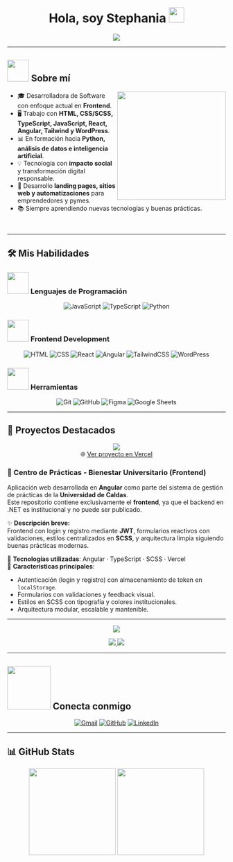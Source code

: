 <h1 align="center">Hola, soy Stephania <img src="https://media.giphy.com/media/hvRJCLFzcasrR4ia7z/giphy.gif" width="35"></h1>

<p align="center">
  <a href="https://github.com/DenverCoder1/readme-typing-svg">
    <img src="https://readme-typing-svg.herokuapp.com?font=Time+New+Roman&color=%23C8BE25&size=25&center=true&vCenter=true&width=600&height=100&lines=Desarrolladora+de+Software;Frontend+Developer;En+camino+a+Python+y+An%C3%A1lisis+de+Datos;Siempre+aprendiendo+nuevas+cosas">
  </a>
</p>

---

## <picture><img src="https://media3.giphy.com/media/v1.Y2lkPTc5MGI3NjExeTFsaDk1aHAxNGJidWJrbjBycjV1dDRvam1iMW04cGQ4Ync2czU4eiZlcD12MV9pbnRlcm5hbF9naWZfYnlfaWQmY3Q9Zw/LMcB8XospGZO8UQq87/giphy.gif" width="50"></picture> Sobre mí

<picture>
  <img align="right" src="https://media4.giphy.com/media/v1.Y2lkPTc5MGI3NjExc213eWw5Y2Q5NWVtYnEyM3dsd3R1ajFzcHJpNXZkZzNvbmFxZnlyNSZlcD12MV9pbnRlcm5hbF9naWZfYnlfaWQmY3Q9Zw/H03PuVdwREB21ANkLX/giphy.gif" width="250">
</picture>

- 🎓 Desarrolladora de Software con enfoque actual en **Frontend**.  
- 🖥️ Trabajo con **HTML, CSS/SCSS, TypeScript, JavaScript, React, Angular, Tailwind y WordPress**.  
- 📊 En formación hacia **Python, análisis de datos e inteligencia artificial**.  
- 💡 Tecnología con **impacto social** y transformación digital responsable.  
- 🚀 Desarrollo **landing pages, sitios web y automatizaciones** para emprendedores y pymes.  
- 📚 Siempre aprendiendo nuevas tecnologías y buenas prácticas.  

<br clear="right"/>

---

## 🛠️ Mis Habilidades

### <picture><img src="https://github.com/7oSkaaa/7oSkaaa/blob/main/Images/Programming_Languages.gif?raw=true" width="50"></picture> Lenguajes de Programación
<p align="center"> 
  <img alt="JavaScript" src="https://img.shields.io/badge/JavaScript-%23F7DF1E.svg?style=plastic&logo=javascript&logoColor=black"/>
  <img alt="TypeScript" src="https://img.shields.io/badge/TypeScript-%23007ACC.svg?style=plastic&logo=typescript&logoColor=white"/>
  <img alt="Python" src="https://img.shields.io/badge/Python-%2314354C.svg?style=plastic&logo=python&logoColor=white"/>
</p>

### <picture><img src="https://github.com/7oSkaaa/7oSkaaa/blob/main/Images/Front_End.gif?raw=true" width="50"></picture> Frontend Development
<p align="center"> 
  <img alt="HTML" src="https://img.shields.io/badge/HTML5-%23E34F26.svg?style=plastic&logo=html5&logoColor=white"/>
  <img alt="CSS" src="https://img.shields.io/badge/CSS3-%231572B6.svg?style=plastic&logo=css3&logoColor=white"/>
  <img alt="React" src="https://img.shields.io/badge/React-%2361DAFB.svg?style=plastic&logo=react&logoColor=black"/>
  <img alt="Angular" src="https://img.shields.io/badge/Angular-%23DD0031.svg?style=plastic&logo=angular&logoColor=white"/>
  <img alt="TailwindCSS" src="https://img.shields.io/badge/Tailwind-%2338B2AC.svg?style=plastic&logo=tailwind-css&logoColor=white"/>
  <img alt="WordPress" src="https://img.shields.io/badge/WordPress-%23117AC9.svg?style=plastic&logo=wordpress&logoColor=white"/>
</p>

### <picture><img src="https://github.com/7oSkaaa/7oSkaaa/blob/main/Images/Software_Tools.gif?raw=true" width="50"></picture> Herramientas
<p align="center">
  <img alt="Git" src="https://img.shields.io/badge/Git-%23F05033.svg?style=plastic&logo=git&logoColor=white"/>
  <img alt="GitHub" src="https://img.shields.io/badge/GitHub-%23181717.svg?style=plastic&logo=github&logoColor=white"/>
  <img alt="Figma" src="https://img.shields.io/badge/Figma-%23F24E1E.svg?style=plastic&logo=figma&logoColor=white"/>
  <img alt="Google Sheets" src="https://img.shields.io/badge/Google%20Sheets-%2334A853.svg?style=plastic&logo=google-sheets&logoColor=white"/>
</p>

---

## 🚀 Proyectos Destacados

<p align="center">
  <a href="https://github.com/Stephania00/centro-practicas-frontend">
    <img src="https://github-readme-stats.vercel.app/api/pin/?username=Stephania00&repo=centro-practicas-frontend&theme=tokyonight" />
  </a>
  <br/>
  🌐 <a href="https://centro-practicas-frontend-jw4v47wgb-stephania-s-projects.vercel.app" target="_blank">Ver proyecto en Vercel</a>
</p>

### 📌 Centro de Prácticas - Bienestar Universitario (Frontend)

Aplicación web desarrollada en **Angular** como parte del sistema de gestión de prácticas de la **Universidad de Caldas**.  
Este repositorio contiene exclusivamente el **frontend**, ya que el backend en .NET es institucional y no puede ser publicado.  

✨ **Descripción breve:**  
Frontend con login y registro mediante **JWT**, formularios reactivos con validaciones, estilos centralizados en **SCSS**, y arquitectura limpia siguiendo buenas prácticas modernas.  

🔹 **Tecnologías utilizadas**: Angular · TypeScript · SCSS · Vercel  
🔹 **Características principales**:  
- Autenticación (login y registro) con almacenamiento de token en `localStorage`.  
- Formularios con validaciones y feedback visual.  
- Estilos en SCSS con tipografía y colores institucionales.  
- Arquitectura modular, escalable y mantenible.  


---

<p align="center">
  <a href="https://github.com/Stephania00/landing-angular">
    <img src="https://github-readme-stats.vercel.app/api/pin/?username=Stephania00&repo=landing-angular&theme=tokyonight" />
  </a>
</p>

<p align="center">
  <a href="https://github.com/Stephania00/automations-python">
    <img src="https://github-readme-stats.vercel.app/api/pin/?username=Stephania00&repo=automations-python&theme=tokyonight" />
  </a>
  <a href="https://github.com/Stephania00/data-analytics-notebooks">
    <img src="https://github-readme-stats.vercel.app/api/pin/?username=Stephania00&repo=data-analytics-notebooks&theme=tokyonight" />
  </a>
</p>


---

## <picture><img src="https://github.com/7oSkaaa/7oSkaaa/blob/main/Images/Connect-with-me.gif?raw=true" width="100"></picture> Conecta conmigo
<p align="center">
  <a href="mailto:stephaniadev@gmail.com"><img src="https://img.shields.io/badge/gmail-%23EA4335.svg?style=plastic&logo=gmail&logoColor=white" alt="Gmail"/></a>
  <a href="https://github.com/Stephania00"><img src="https://img.shields.io/badge/github-%23181717.svg?style=plastic&logo=github&logoColor=white" alt="GitHub"/></a>
  <a href="https://www.linkedin.com/in/stephy-programmer/"><img src="https://img.shields.io/badge/linkedin-%230A66C2.svg?style=plastic&logo=linkedin&logoColor=white" alt="LinkedIn"/></a>
</p>

---

## 📊 GitHub Stats

<p align="center">
  <img src="https://github-readme-stats.vercel.app/api?username=Stephania00&show_icons=true&count_private=true&locale=es&theme=tokyonight&hide_border=true" height="200" />
  <img src="https://github-readme-stats.vercel.app/api/top-langs?username=Stephania00&langs_count=6&layout=compact&theme=tokyonight&hide_border=true" height="200" />
</p>
